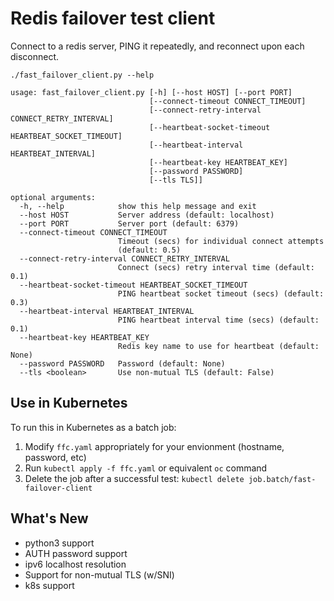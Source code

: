 Redis failover test client
===

Connect to a redis server, PING it repeatedly, and reconnect upon each disconnect.

    ./fast_failover_client.py --help

    usage: fast_failover_client.py [-h] [--host HOST] [--port PORT]
                                   [--connect-timeout CONNECT_TIMEOUT]
                                   [--connect-retry-interval CONNECT_RETRY_INTERVAL]
                                   [--heartbeat-socket-timeout HEARTBEAT_SOCKET_TIMEOUT]
                                   [--heartbeat-interval HEARTBEAT_INTERVAL]
                                   [--heartbeat-key HEARTBEAT_KEY]
                                   [--password PASSWORD]
                                   [--tls TLS]]

    optional arguments:
      -h, --help            show this help message and exit
      --host HOST           Server address (default: localhost)
      --port PORT           Server port (default: 6379)
      --connect-timeout CONNECT_TIMEOUT
                            Timeout (secs) for individual connect attempts
                            (default: 0.5)
      --connect-retry-interval CONNECT_RETRY_INTERVAL
                            Connect (secs) retry interval time (default: 0.1)
      --heartbeat-socket-timeout HEARTBEAT_SOCKET_TIMEOUT
                            PING heartbeat socket timeout (secs) (default: 0.3)
      --heartbeat-interval HEARTBEAT_INTERVAL
                            PING heartbeat interval time (secs) (default: 0.1)
      --heartbeat-key HEARTBEAT_KEY
                            Redis key name to use for heartbeat (default: None)
      --password PASSWORD   Password (default: None)
      --tls <boolean>       Use non-mutual TLS (default: False)

Use in Kubernetes
---
To run this in Kubernetes as a batch job:
1. Modify `ffc.yaml` appropriately for your envionment (hostname, password, etc)
2. Run `kubectl apply -f ffc.yaml` or equivalent `oc` command
3. Delete the job after a successful test: `kubectl delete job.batch/fast-failover-client`

What's New
---
* python3 support
* AUTH password support
* ipv6 localhost resolution
* Support for non-mutual TLS (w/SNI)
* k8s support
